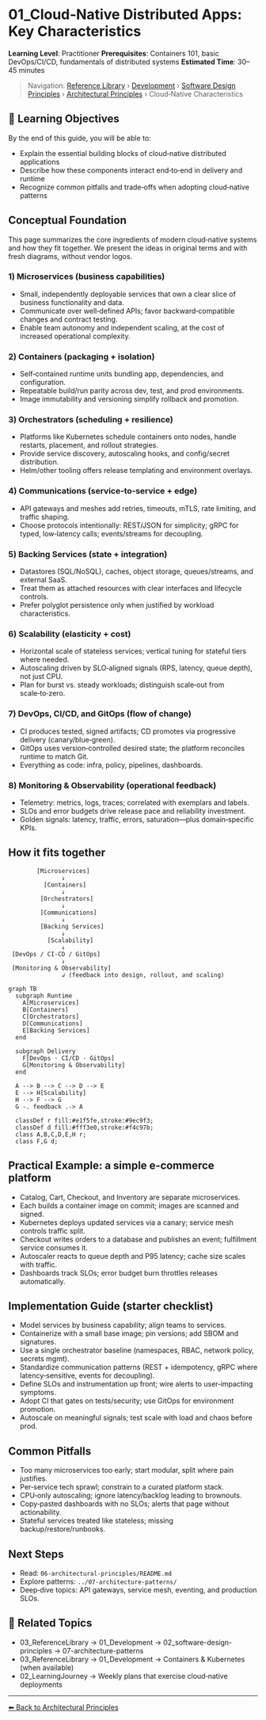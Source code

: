 # 01_Cloud‑Native Distributed Apps: Key Characteristics

**Learning Level**: Practitioner
**Prerequisites**: Containers 101, basic DevOps/CI/CD, fundamentals of distributed systems
**Estimated Time**: 30–45 minutes

> Navigation: [Reference Library](../../../README.md) › [Development](../../README.md) › [Software Design Principles](../README.md) › [Architectural Principles](./README.md) › Cloud‑Native Characteristics

## 🎯 Learning Objectives

By the end of this guide, you will be able to:

- Explain the essential building blocks of cloud‑native distributed applications
- Describe how these components interact end‑to‑end in delivery and runtime
- Recognize common pitfalls and trade‑offs when adopting cloud‑native patterns

## Conceptual Foundation

This page summarizes the core ingredients of modern cloud‑native systems and how they fit together. We present the ideas in original terms and with fresh diagrams, without vendor logos.

### 1) Microservices (business capabilities)

- Small, independently deployable services that own a clear slice of business functionality and data.
- Communicate over well‑defined APIs; favor backward‑compatible changes and contract testing.
- Enable team autonomy and independent scaling, at the cost of increased operational complexity.

### 2) Containers (packaging + isolation)

- Self‑contained runtime units bundling app, dependencies, and configuration.
- Repeatable build/run parity across dev, test, and prod environments.
- Image immutability and versioning simplify rollback and promotion.

### 3) Orchestrators (scheduling + resilience)

- Platforms like Kubernetes schedule containers onto nodes, handle restarts, placement, and rollout strategies.
- Provide service discovery, autoscaling hooks, and config/secret distribution.
- Helm/other tooling offers release templating and environment overlays.

### 4) Communications (service‑to‑service + edge)

- API gateways and meshes add retries, timeouts, mTLS, rate limiting, and traffic shaping.
- Choose protocols intentionally: REST/JSON for simplicity; gRPC for typed, low‑latency calls; events/streams for decoupling.

### 5) Backing Services (state + integration)

- Datastores (SQL/NoSQL), caches, object storage, queues/streams, and external SaaS.
- Treat them as attached resources with clear interfaces and lifecycle controls.
- Prefer polyglot persistence only when justified by workload characteristics.

### 6) Scalability (elasticity + cost)

- Horizontal scale of stateless services; vertical tuning for stateful tiers where needed.
- Autoscaling driven by SLO‑aligned signals (RPS, latency, queue depth), not just CPU.
- Plan for burst vs. steady workloads; distinguish scale‑out from scale‑to‑zero.

### 7) DevOps, CI/CD, and GitOps (flow of change)

- CI produces tested, signed artifacts; CD promotes via progressive delivery (canary/blue‑green).
- GitOps uses version‑controlled desired state; the platform reconciles runtime to match Git.
- Everything as code: infra, policy, pipelines, dashboards.

### 8) Monitoring & Observability (operational feedback)

- Telemetry: metrics, logs, traces; correlated with exemplars and labels.
- SLOs and error budgets drive release pace and reliability investment.
- Golden signals: latency, traffic, errors, saturation—plus domain‑specific KPIs.

## How it fits together

```text
        [Microservices]
               ↓
          [Containers]
               ↓
         [Orchestrators]
               ↓
         [Communications]
               ↓
         [Backing Services]
               ↓
           [Scalability]
               ↓
 [DevOps / CI-CD / GitOps]
               ↓
 [Monitoring & Observability]
               ↲ (feedback into design, rollout, and scaling)
```

```mermaid
graph TB
  subgraph Runtime
    A[Microservices]
    B[Containers]
    C[Orchestrators]
    D[Communications]
    E[Backing Services]
  end

  subgraph Delivery
    F[DevOps · CI/CD · GitOps]
    G[Monitoring & Observability]
  end

  A --> B --> C --> D --> E
  E --> H[Scalability]
  H --> F --> G
  G -. feedback .-> A

  classDef r fill:#e1f5fe,stroke:#9ec9f3;
  classDef d fill:#fff3e0,stroke:#f4c97b;
  class A,B,C,D,E,H r;
  class F,G d;
```

## Practical Example: a simple e‑commerce platform

- Catalog, Cart, Checkout, and Inventory are separate microservices.
- Each builds a container image on commit; images are scanned and signed.
- Kubernetes deploys updated services via a canary; service mesh controls traffic split.
- Checkout writes orders to a database and publishes an event; fulfillment service consumes it.
- Autoscaler reacts to queue depth and P95 latency; cache size scales with traffic.
- Dashboards track SLOs; error budget burn throttles releases automatically.

## Implementation Guide (starter checklist)

- Model services by business capability; align teams to services.
- Containerize with a small base image; pin versions; add SBOM and signatures.
- Use a single orchestrator baseline (namespaces, RBAC, network policy, secrets mgmt).
- Standardize communication patterns (REST + idempotency, gRPC where latency‑sensitive, events for decoupling).
- Define SLOs and instrumentation up front; wire alerts to user‑impacting symptoms.
- Adopt CI that gates on tests/security; use GitOps for environment promotion.
- Autoscale on meaningful signals; test scale with load and chaos before prod.

## Common Pitfalls

- Too many microservices too early; start modular, split where pain justifies.
- Per‑service tech sprawl; constrain to a curated platform stack.
- CPU‑only autoscaling; ignore latency/backlog leading to brownouts.
- Copy‑pasted dashboards with no SLOs; alerts that page without actionability.
- Stateful services treated like stateless; missing backup/restore/runbooks.

## Next Steps

- Read: `06-architectural-principles/README.md`
- Explore patterns: `../07-architecture-patterns/`
- Deep‑dive topics: API gateways, service mesh, eventing, and production SLOs.

## 🔗 Related Topics

- 03_ReferenceLibrary → 01_Development → 02_software-design-principles → 07-architecture-patterns
- 03_ReferenceLibrary → 01_Development → Containers & Kubernetes (when available)
- 02_LearningJourney → Weekly plans that exercise cloud‑native deployments

---

[⬅ Back to Architectural Principles](./README.md)
